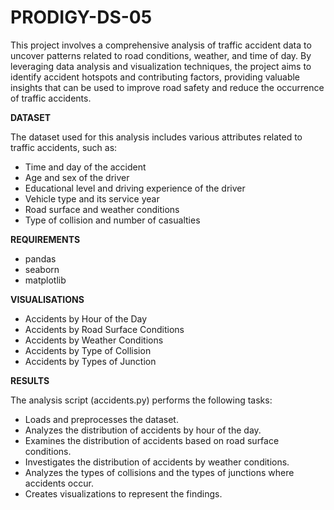 # PRODIGY-DS-05

This project involves a comprehensive analysis of traffic accident data to uncover patterns related to road conditions, weather, and time of day. By leveraging data analysis and visualization techniques, the project aims to identify accident hotspots and contributing factors, providing valuable insights that can be used to improve road safety and reduce the occurrence of traffic accidents.

**DATASET**

The dataset used for this analysis includes various attributes related to traffic accidents, such as:

- Time and day of the accident
- Age and sex of the driver
- Educational level and driving experience of the driver
- Vehicle type and its service year
- Road surface and weather conditions
- Type of collision and number of casualties

**REQUIREMENTS**

- pandas
- seaborn
- matplotlib

**VISUALISATIONS**

- Accidents by Hour of the Day
- Accidents by Road Surface Conditions
- Accidents by Weather Conditions
- Accidents by Type of Collision
- Accidents by Types of Junction

**RESULTS**

The analysis script (accidents.py) performs the following tasks:

- Loads and preprocesses the dataset.
- Analyzes the distribution of accidents by hour of the day.
- Examines the distribution of accidents based on road surface conditions.
- Investigates the distribution of accidents by weather conditions.
- Analyzes the types of collisions and the types of junctions where accidents occur.
- Creates visualizations to represent the findings.

